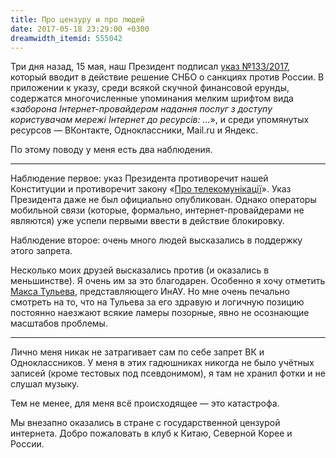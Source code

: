 ```yaml
---
title: Про цензуру и про людей
date: 2017-05-18 23:29:00 +0300
dreamwidth_itemid: 555042
---
```


Три дня назад, 15 мая, наш Президент подписал [указ №133/2017][1], который вводит в действие решение СНБО о санкциях против России. В приложении к указу, среди всякой скучной финансовой ерунды, содержатся многочисленные упоминания мелким шрифтом вида «_заборона Інтернет-провайдерам надання послуг з доступу користувачам мережі Інтернет до ресурсів: …_», и среди упомянутых ресурсов — ВКонтакте, Одноклассники, Mail.ru и Яндекс.

По этому поводу у меня есть два наблюдения.

* * *

Наблюдение первое: указ Президента противоречит нашей Конституции и противоречит закону «[Про телекомунікації][2]». Указ Президента даже не был официально опубликован. Однако операторы мобильной связи (которые, формально, интернет-провайдерами не являются) уже успели первыми ввести в действие блокировку.

Наблюдение второе: очень много людей высказались в поддержку этого запрета.

Несколько моих друзей высказались против (и оказались в меньшинстве). Я очень им за это благодарен. Особенно я хочу отметить [Макса Тульева][3], представляющего ИнАУ. Но мне очень печально смотреть на то, что на Тульева за его здравую и логичную позицию постоянно наезжают всякие ламеры позорные, явно не осознающие масштабов проблемы.

* * *

Лично меня никак не затрагивает сам по себе запрет ВК и Одноклассников. У меня в этих гадюшниках никогда не было учётных записей (кроме тестовых под псевдонимом), я там не хранил фотки и не слушал музыку.

Тем не менее, для меня всё происходящее — это катастрофа.

Мы внезапно оказались в стране с государственной цензурой интернета. Добро пожаловать в клуб к Китаю, Северной Корее и России.

[1]: http://www.president.gov.ua/documents/1332017-21850
[2]: http://zakon2.rada.gov.ua/laws/show/1280-15/print1484151831723085#o472
[3]: https://www.facebook.com/mt6561